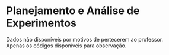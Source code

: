 # Planejamento e Análise de Experimentos
Dados não disponíveis por motivos de pertecerem ao professor.<br>
Apenas os códigos disponíveis para observação.
